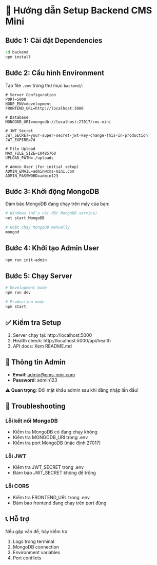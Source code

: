 # 🚀 Hướng dẫn Setup Backend CMS Mini

## Bước 1: Cài đặt Dependencies

```bash
cd backend
npm install
```

## Bước 2: Cấu hình Environment

Tạo file `.env` trong thư mục `backend/`:

```env
# Server Configuration
PORT=5000
NODE_ENV=development
FRONTEND_URL=http://localhost:3000

# Database
MONGODB_URI=mongodb://localhost:27017/cms-mini

# JWT Secret
JWT_SECRET=your-super-secret-jwt-key-change-this-in-production
JWT_EXPIRE=7d

# File Upload
MAX_FILE_SIZE=10485760
UPLOAD_PATH=./uploads

# Admin User (for initial setup)
ADMIN_EMAIL=admin@cms-mini.com
ADMIN_PASSWORD=admin123
```

## Bước 3: Khởi động MongoDB

Đảm bảo MongoDB đang chạy trên máy của bạn:

```bash
# Windows (nếu cài đặt MongoDB service)
net start MongoDB

# Hoặc chạy MongoDB manually
mongod
```

## Bước 4: Khởi tạo Admin User

```bash
npm run init-admin
```

## Bước 5: Chạy Server

```bash
# Development mode
npm run dev

# Production mode
npm start
```

## ✅ Kiểm tra Setup

1. Server chạy tại: http://localhost:5000
2. Health check: http://localhost:5000/api/health
3. API docs: Xem README.md

## 🔑 Thông tin Admin

- **Email**: admin@cms-mini.com
- **Password**: admin123

⚠️ **Quan trọng**: Đổi mật khẩu admin sau khi đăng nhập lần đầu!

## 🐛 Troubleshooting

### Lỗi kết nối MongoDB

- Kiểm tra MongoDB có đang chạy không
- Kiểm tra MONGODB_URI trong .env
- Kiểm tra port MongoDB (mặc định 27017)

### Lỗi JWT

- Kiểm tra JWT_SECRET trong .env
- Đảm bảo JWT_SECRET không để trống

### Lỗi CORS

- Kiểm tra FRONTEND_URL trong .env
- Đảm bảo frontend đang chạy trên port đúng

## 📞 Hỗ trợ

Nếu gặp vấn đề, hãy kiểm tra:

1. Logs trong terminal
2. MongoDB connection
3. Environment variables
4. Port conflicts
